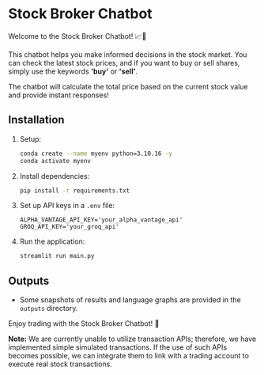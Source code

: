 # Stock Broker Chatbot

Welcome to the Stock Broker Chatbot! 📈💬

This chatbot helps you make informed decisions in the stock market. You can check the latest stock prices, and if you want to buy or sell shares, simply use the keywords **'buy'** or **'sell'**.

The chatbot will calculate the total price based on the current stock value and provide instant responses!

## Installation

1. Setup:

   ```bash
   conda create --name myenv python=3.10.16 -y
   conda activate myenv
   ```

2. Install dependencies:
   ```bash
   pip install -r requirements.txt
   ```

3. Set up API keys in a `.env` file:
   ```env
   ALPHA_VANTAGE_API_KEY='your_alpha_vantage_api'
   GROQ_API_KEY='your_groq_api'
   ```

4. Run the application:
   ```bash
   streamlit run main.py
   ```

## Outputs

- Some snapshots of results and language graphs are provided in the `outputs` directory.

Enjoy trading with the Stock Broker Chatbot! 🚀

**Note:** We are currently unable to utilize transaction APIs; therefore, we have implemented simple simulated transactions. If the use of such APIs becomes possible, we can integrate them to link with a trading account to execute real stock transactions.
